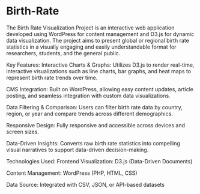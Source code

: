 # Birth-Rate

The Birth Rate Visualization Project is an interactive web application developed using WordPress for content management and D3.js for dynamic data visualization. The project aims to present global or regional birth rate statistics in a visually engaging and easily understandable format for researchers, students, and the general public.

Key Features:
Interactive Charts & Graphs: Utilizes D3.js to render real-time, interactive visualizations such as line charts, bar graphs, and heat maps to represent birth rate trends over time.

CMS Integration: Built on WordPress, allowing easy content updates, article posting, and seamless integration with custom data visualizations.

Data Filtering & Comparison: Users can filter birth rate data by country, region, or year and compare trends across different demographics.

Responsive Design: Fully responsive and accessible across devices and screen sizes.

Data-Driven Insights: Converts raw birth rate statistics into compelling visual narratives to support data-driven decision-making.

Technologies Used:
Frontend Visualization: D3.js (Data-Driven Documents)

Content Management: WordPress (PHP, HTML, CSS)

Data Source: Integrated with CSV, JSON, or API-based datasets
